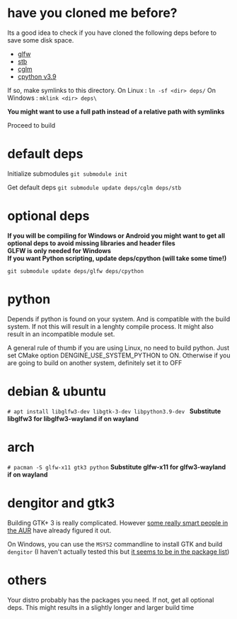 # have you cloned me before?
Its a good idea to check if you have cloned the following deps before to save some disk space.
- [glfw](https://github.com/glfw/glfw.git)
- [stb](https://github.com/nothings/stb.git)
- [cglm](https://github.com/recp/cglm.git)
- [cpython v3.9](https://github.com/python/cpython)

If so, make symlinks to this directory.
On Linux : `ln -sf <dir> deps/`
On Windows : `mklink <dir> deps\`

**You might want to use a full path instead of a relative path with symlinks**

Proceed to build

# default deps
Initialize submodules
`git submodule init`

Get default deps
`git submodule update deps/cglm deps/stb`

# optional deps
**If you will be compiling for Windows or Android you might want to get all optional deps to avoid missing libraries and header files**  
**GLFW is only needed for Windows**  
**If you want Python scripting, update deps/cpython (will take some time!)**  

`git submodule update deps/glfw deps/cpython`

# python
Depends if python is found on your system. And is compatible with the build system. If not this will result in a lenghty compile process. It might also result in an incompatible module set.

A general rule of thumb if you are using Linux, no need to build python. Just set CMake option DENGINE_USE_SYSTEM_PYTHON to ON. Otherwise if you are going to build on another system, definitely set it to OFF

# debian & ubuntu
`# apt install libglfw3-dev libgtk-3-dev libpython3.9-dev `
**Substitute libglfw3 for libglfw3-wayland if on wayland**

# arch
`# pacman -S glfw-x11 gtk3 python`
**Substitute glfw-x11 for glfw3-wayland if on wayland**

# dengitor and gtk3
Building GTK+ 3 is really complicated. However [some really smart people in the AUR](https://aur.archlinux.org/packages/mingw-w64-gtk3) have already figured it out.

On Windows, you can use the `MSYS2` commandline to install GTK and build `dengitor` (I haven't actually tested this but [it seems to be in the package list](https://packages.msys2.org/base/mingw-w64-gtk3))

# others
Your distro probably has the packages you need. If not, get all optional deps. This might results in a slightly longer and larger build time
